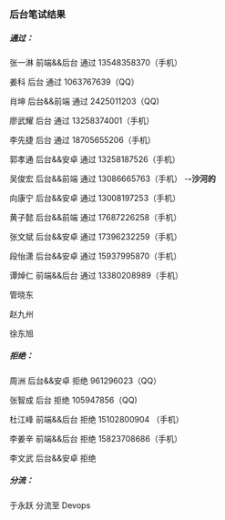 ### 后台笔试结果

##### 通过：

张一淋 前端&&后台 通过 13548358370（手机）

姜科 后台 通过 1063767639（QQ）

肖坤 后台&&前端 通过 2425011203（QQ)

廖武耀 后台 通过 13258374001（手机）

李先捷 后台 通过 18705655206（手机）

郭孝通 后台&&安卓 通过 13258187526（手机）

吴俊宏 后台&&前端 通过 13086665763（手机） -**-沙河的**

向康宁 后台&&安卓 通过 13008197253（手机）

黄子懿 后台&&前端 通过 17687226258（手机）

张文斌 后台&&安卓 通过 17396232259（手机）

段怡潇 后台&&安卓 通过 15937995870（手机）

谭焯仁 前端&&后台 通过 13380208989（手机）

管晓东

赵九州

徐东旭

##### 拒绝：

周洲 后台&&安卓 拒绝 961296023（QQ）

张智成 后台 拒绝 105947856（QQ)

杜江峰 前端&&后台 拒绝  15102800904 （手机）

李姜辛 前端&&后台 拒绝 15823708686（手机）

李文武 后台&&安卓 拒绝 

##### 分流：

于永跃 分流至 Devops 